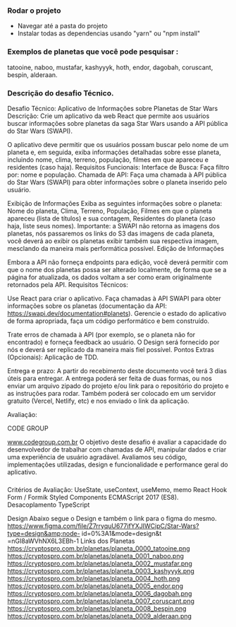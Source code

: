 ### Rodar o projeto

- Navegar até a pasta do projeto
- Instalar todas as dependencias usando "yarn" ou "npm install"

### Exemplos de planetas que você pode pesquisar :

tatooine, naboo, mustafar, kashyyyk, hoth, endor, dagobah, coruscant, bespin, alderaan.

### Descrição do desafio Técnico.

Desafio Técnico: Aplicativo de Informações sobre Planetas de Star Wars
Descrição: Crie um aplicativo da web React que permite aos usuários buscar
informações sobre planetas da saga Star Wars usando a API pública do Star Wars
(SWAPI).

O aplicativo deve permitir que os usuários possam buscar pelo nome de um
planeta e, em seguida, exiba informações detalhadas sobre esse planeta, incluindo
nome, clima, terreno, população, filmes em que apareceu e residentes (caso haja).
Requisitos Funcionais: Interface de Busca: Faça filtro por: nome e população.
Chamada de API: Faça uma chamada à API pública do Star Wars (SWAPI) para obter
informações sobre o planeta inserido pelo usuário.

Exibição de Informações
Exiba as seguintes informações sobre o planeta: Nome do planeta, Clima, Terreno,
População, Filmes em que o planeta apareceu (lista de títulos) e sua contagem,
Residentes do planeta (caso haja, liste seus nomes).
Importante: a SWAPI não retorna as imagens dos planetas, nós passaremos os links
do S3 das imagens de cada planeta, você deverá ao exibir os planetas exibir também
sua respectiva imagem, mesclando da maneira mais performática possível.
Edição de Informações

Embora a API não forneça endpoints para edição, você deverá permitir com que o
nome dos planetas possa ser alterado localmente, de forma que se a página for
atualizada, os dados voltam a ser como eram originalmente retornados pela API.
Requisitos Técnicos:

Use React para criar o aplicativo. Faça chamadas à API SWAPI para obter
informações sobre os planetas (documentação da API:
https://swapi.dev/documentation#planets).
Gerencie o estado do aplicativo de forma apropriada, faça um código performático e
bem construído.

Trate erros de chamada à API (por exemplo, se o planeta não for encontrado) e
forneça feedback ao usuário.
O Design será fornecido por nós e deverá ser replicado da maneira mais fiel possível.
Pontos Extras (Opcionais):
Aplicação de TDD.

Entrega e prazo: A partir do recebimento deste documento você terá 3 dias úteis para
entregar. A entrega poderá ser feita de duas formas, ou nos enviar um arquivo zipado
do projeto e/ou link para o repositório do projeto e as instruções para rodar.
Também poderá ser colocado em um servidor gratuito (Vercel, Netlify, etc) e nos
enviado o link da aplicação.

Avaliação:

CODE GROUP

www.codegroup.com.br
O objetivo deste desafio é avaliar a capacidade do desenvolvedor de trabalhar com
chamadas de API, manipular dados e criar uma experiência de usuário agradável.
Avaliamos seu código, implementações utilizadas, design e funcionalidade e
performance geral do aplicativo.

###

Critérios de Avaliação:
UseState, useContext, useMemo, memo
React Hook Form / Formik
⁠Styled Components
⁠ECMAScript 2017 (ES8).
⁠Desacoplamento
⁠TypeScript

Design
Abaixo segue o Design e também o link para o figma do mesmo.
https://www.figma.com/file/Z7rryquU677ifYXJIWCipC/Star-Wars?type=design&amp;node-
id=0%3A1&amp;mode=design&amp;t =nGI8aWVhNX6L3EBh-1
Links dos Planetas
https://cryptospro.com.br/planetas/planeta_0000_tatooine.png
https://cryptospro.com.br/planetas/planeta_0001_naboo.png
https://cryptospro.com.br/planetas/planeta_0002_mustafar.png
https://cryptospro.com.br/planetas/planeta_0003_kashyyyk.png
https://cryptospro.com.br/planetas/planeta_0004_hoth.png
https://cryptospro.com.br/planetas/planeta_0005_endor.png
https://cryptospro.com.br/planetas/planeta_0006_dagobah.png
https://cryptospro.com.br/planetas/planeta_0007_coruscant.png
https://cryptospro.com.br/planetas/planeta_0008_bespin.png
https://cryptospro.com.br/planetas/planeta_0009_alderaan.png
